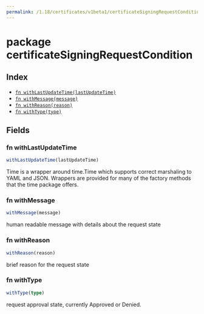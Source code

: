 ```yaml
---
permalink: /1.18/certificates/v1beta1/certificateSigningRequestCondition
---
```


# package certificateSigningRequestCondition



## Index

* [`fn withLastUpdateTime(lastUpdateTime)`](#fn-withlastupdatetime)
* [`fn withMessage(message)`](#fn-withmessage)
* [`fn withReason(reason)`](#fn-withreason)
* [`fn withType(type)`](#fn-withtype)

## Fields

### fn withLastUpdateTime

```ts
withLastUpdateTime(lastUpdateTime)
```

Time is a wrapper around time.Time which supports correct marshaling to YAML and JSON.  Wrappers are provided for many of the factory methods that the time package offers.

### fn withMessage

```ts
withMessage(message)
```

human readable message with details about the request state

### fn withReason

```ts
withReason(reason)
```

brief reason for the request state

### fn withType

```ts
withType(type)
```

request approval state, currently Approved or Denied.